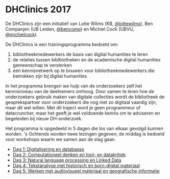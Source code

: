 # DHClinics 2017

De DHClinics zijn een initiatief van Lotte Wilms (KB, [@lottewilms](https://twitter.com/lottewilms)), Ben Companjen (UB Leiden, [@bencomp](https://twitter.com/bencomp)) en Michiel Cock (UBVU, [@michielcock](https://twitter.com/michielcock)).

De DHClinics is een trainingsprogramma bedoeld om:

1. bibliotheekmedewerkers de basis van digital humanities te leren
2. de relaties tussen biblbiotheken en de academische digital humanities gemeenschap te versterken
3. een kennisnetwerk op te bouwen voor bibliotheekmedewerkers die betrokken zijn bij digital humanities

In het programma brengen we hulp van de onderzoekers zelf het kennisniveau van de deelnemers omhoog. Door samen te leren hoe de onderzoekers gebruik maken van digitale collecties wordt de bibliotheek de gesprekspartner voor onderzoekers die nog niet zo digitaal vaardig zijn, maar dit wel willen. Met dit traject word je geen programmeur of datacruncher, maar het geeft je wel voldoende kennis om te adviseren en begeleiden bij nieuw DH-onderzoek.

Het  programma is opgedeeld in 5 dagen die los van elkaar gevolgd kunnen worden. 's Ochtends worden twee lezingen gegeven; de middag is bedoeld voor workshops waarin we samen aan de slag gaan.

* [Dag 1: Digitalisering en databases](dag1.md)
* [Dag 2: Computationeel denken en tool- en datakritiek](dag2.md)
* [Dag 3: Natural language processing en Linked Data](dag3.md)
* [Dag 4: Tekstanalyse met historisch en born-digital materiaal](dag4.md)
* [Dag 5: Werken met audiovisueel materiaal en geografische informatie](dag5.md)
